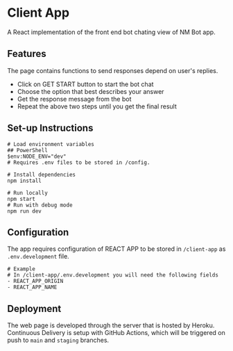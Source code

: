 # Client App

A React implementation of the front end bot chating view of NM Bot app.

## Features

The page contains functions to send responses depend on user's replies.

- Click on GET START button to start the bot chat
- Choose the option that best describes your answer
- Get the response message from the bot
- Repeat the above two steps until you get the final result

## Set-up Instructions

```shell
# Load environment variables
## PowerShell
$env:NODE_ENV="dev"
# Requires .env files to be stored in /config.

# Install dependencies
npm install

# Run locally
npm start
# Run with debug mode
npm run dev
```

## Configuration

The app requires configuration of REACT APP to be stored in `/client-app` as `.env.development` file.

```shell
# Example
# In /client-app/.env.development you will need the following fields
- REACT_APP_ORIGIN
- REACT_APP_NAME
```

## Deployment

The web page is developed through the server that is hosted by Heroku. Continuous Delivery is setup with GitHub Actions, which will be triggered on push to `main` and `staging` branches.